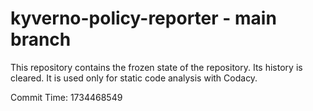 # kyverno-policy-reporter - main branch

This repository contains the frozen state of the repository.
Its history is cleared. It is used only for static code
analysis with Codacy.

Commit Time: 1734468549